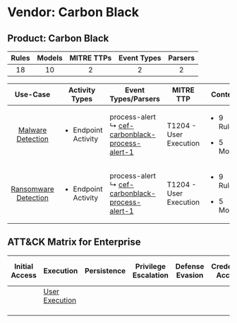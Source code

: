 Vendor: Carbon Black
====================
Product: Carbon Black
---------------------
| Rules | Models | MITRE TTPs | Event Types | Parsers |
|:-----:|:------:|:----------:|:-----------:|:-------:|
|  18   |   10   |     2      |      2      |    2    |

|                              Use-Case                               | Activity Types                      | Event Types/Parsers                                                                                                     | MITRE TTP                  | Content                                             |
|:-------------------------------------------------------------------:| ----------------------------------- | ----------------------------------------------------------------------------------------------------------------------- | -------------------------- | --------------------------------------------------- |
|    [Malware Detection](../UseCases/usecase_malware_detection.md)    | <ul><li>Endpoint Activity</li></ul> |  process-alert<br> ↳ [cef-carbonblack-process-alert-1](../Parsers/parserContent_cef-carbonblack-process-alert-1.md)<br> | T1204 - User Execution<br> | <ul><li>9 Rules</li></ul><ul><li>5 Models</li></ul> |
| [Ransomware Detection](../UseCases/usecase_ransomware_detection.md) | <ul><li>Endpoint Activity</li></ul> |  process-alert<br> ↳ [cef-carbonblack-process-alert-1](../Parsers/parserContent_cef-carbonblack-process-alert-1.md)<br> | T1204 - User Execution<br> | <ul><li>9 Rules</li></ul><ul><li>5 Models</li></ul> |

ATT&CK Matrix for Enterprise
----------------------------
| Initial Access | Execution                                                           | Persistence | Privilege Escalation | Defense Evasion | Credential Access | Discovery | Lateral Movement | Collection | Command and Control | Exfiltration | Impact |
| -------------- | ------------------------------------------------------------------- | ----------- | -------------------- | --------------- | ----------------- | --------- | ---------------- | ---------- | ------------------- | ------------ | ------ |
|                | [User Execution](https://attack.mitre.org/techniques/T1204)<br><br> |             |                      |                 |                   |           |                  |            |                     |              |        |